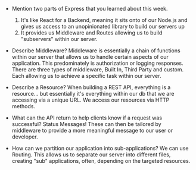 
- Mention two parts of Express that you learned about this week.
    1. It's like React for a Backend, meaning it sits onto of our Node.js and gives us access to an unopinionated library to build our servers up 
    2. It provides us Middleware and Routes allowing us to build "subservers" within our server. 

- Describe Middleware?
    Middleware is essentially a chain of functions within our server that allows us to handle certain aspects of our application. This predominately is authorization or logging responses. There are three types of middleware, Built In, Third Party and custom. Each allowing us to achieve a specific task within our server.

- Describe a Resource?
    When building a REST API, everything is a resource... but essentially it's everything within our db that we are accessing via a unique URL. We access our resources via HTTP methods. 

- What can the API return to help clients know if a request was successful?
    Status Messages! These can then be tailored by middleware to provide a more meaningful message to our user or developer. 

- How can we partition our application into sub-applications?
    We can use Routing. This allows us to separate our server into different files, creating "sub" applications, often, depending on the targeted resources.